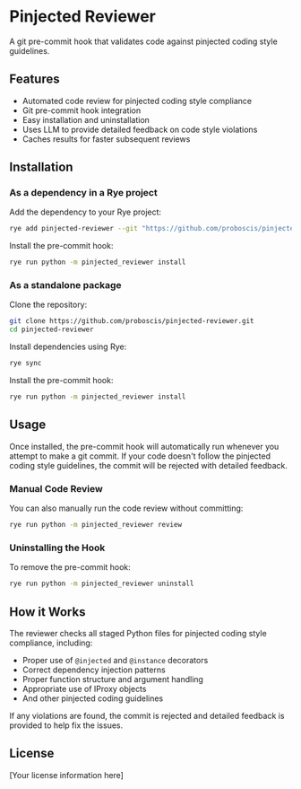 # Pinjected Reviewer

A git pre-commit hook that validates code against pinjected coding style guidelines.

## Features

- Automated code review for pinjected coding style compliance
- Git pre-commit hook integration
- Easy installation and uninstallation
- Uses LLM to provide detailed feedback on code style violations
- Caches results for faster subsequent reviews

## Installation

### As a dependency in a Rye project

Add the dependency to your Rye project:

```bash
rye add pinjected-reviewer --git "https://github.com/proboscis/pinjected-reviewer.git"
```

Install the pre-commit hook:

```bash
rye run python -m pinjected_reviewer install
```

### As a standalone package

Clone the repository:

```bash
git clone https://github.com/proboscis/pinjected-reviewer.git
cd pinjected-reviewer
```

Install dependencies using Rye:

```bash
rye sync
```

Install the pre-commit hook:

```bash
rye run python -m pinjected_reviewer install
```

## Usage

Once installed, the pre-commit hook will automatically run whenever you attempt to make a git commit. If your code doesn't follow the pinjected coding style guidelines, the commit will be rejected with detailed feedback.

### Manual Code Review

You can also manually run the code review without committing:

```bash
rye run python -m pinjected_reviewer review
```

### Uninstalling the Hook

To remove the pre-commit hook:

```bash
rye run python -m pinjected_reviewer uninstall
```

## How it Works

The reviewer checks all staged Python files for pinjected coding style compliance, including:

- Proper use of `@injected` and `@instance` decorators
- Correct dependency injection patterns
- Proper function structure and argument handling
- Appropriate use of IProxy objects
- And other pinjected coding guidelines

If any violations are found, the commit is rejected and detailed feedback is provided to help fix the issues.

## License

[Your license information here]